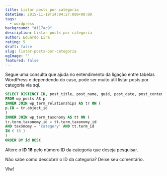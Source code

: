 ```yaml
---
title: Listar posts por categoria
datetime: 2015-11-19T14:04:27.000+00:00
tags:
  - wordpress
background: "#117ac9"
description: Listar posts por categoria
author: Eduardo Lira
rating: 5
draft: false
slug: listar-posts-por-categoria
ogImage: ""
featured: false
---
```


Segue uma consulta que ajuda no entendimento da ligação entre tabelas WordPress e dependendo do caso, pode ser muito útil listar posts por categoria via sql.

```sql
SELECT DISTINCT ID, post_title, post_name, guid, post_date, post_content
FROM wp_posts AS p
INNER JOIN wp_term_relationships AS tr ON (
p.ID = tr.object_id
)
INNER JOIN wp_term_taxonomy AS tt ON (
tr.term_taxonomy_id = tt.term_taxonomy_id
AND taxonomy = 'category' AND tt.term_id
IN ( 16 )
)
ORDER BY id DESC
```

Altere o **ID 16** pelo número ID da categoria que deseja pesquisar.

Não sabe como descobrir o ID da categoria? Deixe seu comentário.

Vlw!
